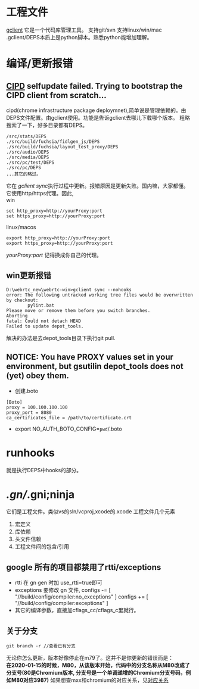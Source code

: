# 工程文件
[gclient](https://www.chromium.org/developers/how-tos/depottools)
它是一个代码库管理工具。
支持git/svn
支持linux/win/mac
.gclient/DEPS本质上是python脚本。熟悉python能增加理解。

# 编译/更新报错
## [CIPD](https://chromium.googlesource.com/chromium/src.git/+/master/docs/cipd.md) selfupdate failed. Trying to bootstrap the CIPD client from scratch...  
cipd(chrome infrastructure package deploymnet),简单说是管理依赖的。由DEPS文件配置。由gclient使用。功能是告诉gclient去哪儿下载哪个版本。
粗略搜索了一下，好多目录都有DEPS。
```
/src/stats/DEPS
./src/build/fuchsia/fidlgen_js/DEPS
./src/build/fuchsia/layout_test_proxy/DEPS
./src/audio/DEPS
./src/media/DEPS
./src/pc/test/DEPS
./src/pc/DEPS
...其它的略过。
```
它在 *gclient sync*执行过程中更新。报错原因是更新失败。国内嘛，大家都懂。
它使用http/https代理。因此,  
win
```
set http_proxy=http://yourProxy:port
set https_proxy=http://yourProxy:port
```
linux/macos
```
export http_proxy=http://yourProxy:port
export https_proxy=http://yourProxy:port
```
_yourProxy:port_ 记得换成你自己的代理。

## win更新报错
```
D:\webrtc_new\webrtc-win>gclient sync --nohooks
error: The following untracked working tree files would be overwritten by checkout:
        pylint.bat
Please move or remove them before you switch branches.
Aborting
fatal: Could not detach HEAD
Failed to update depot_tools.

```
解决的办法是去depot_tools目录下执行git pull.
## NOTICE: You have PROXY values set in your environment, but gsutilin depot_tools does not (yet) obey them.  
- 创建.boto
```
[Boto]
proxy = 100.100.100.100
proxy_port = 8080
ca_certificates_file = /path/to/certificate.crt
```  
- export NO_AUTH_BOTO_CONFIG=`pwd`/.boto

# runhooks
就是执行DEPS中hooks的部分。 

# *.gn/*.gni;ninja
它们是工程文件。类似vs的sln/vcproj,xcode的.xcode
工程文件几个元素
1. 宏定义
1. 库依赖
1. 头文件信赖
1. 工程文件间的包含/引用
## google 所有的项目都禁用了rtti/exceptions
- rtti 在 gn gen 时加 use_rtti=true即可
- exceptions 要修改 gn 文件,
  configs -= [ "//build/config/compiler:no_exceptions" ]
  configs += [ "//build/config/compiler:exceptions" ]
- 其它的编译参数，直接加cflags_cc/cflags_c里就行。

## 关于分支
```
git branch -r //查看已有分支
```
无论你怎么更新，版本好像停止在m79了。这并不是你更新的错误而是：  
**在2020-01-15的时候，M80，从该版本开始，代码中的分支名称从M80改成了分支号(80是Chromium版本, 分支号是一个单调递增的Chromium分支号码，例如M80对应3987)** 
如果想查mxx和chromium的对应关系，见[对应关系](https://chromiumdash.appspot.com/branches)